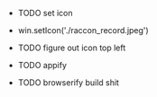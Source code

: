  - TODO set icon
- win.setIcon('./raccon_record.jpeg')

- TODO figure out icon top left
- TODO appify
- TODO browserify build shit
